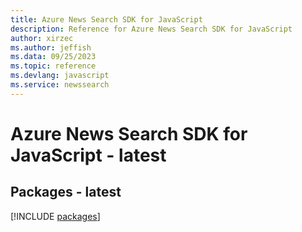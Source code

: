 ```yaml
---
title: Azure News Search SDK for JavaScript
description: Reference for Azure News Search SDK for JavaScript
author: xirzec
ms.author: jeffish
ms.data: 09/25/2023
ms.topic: reference
ms.devlang: javascript
ms.service: newssearch
---
```

# Azure News Search SDK for JavaScript - latest
## Packages - latest
[!INCLUDE [packages](news-search-index.md)]